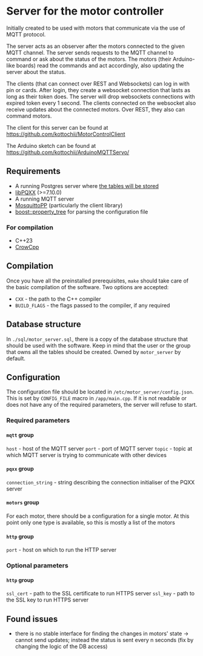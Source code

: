 # Server for the motor controller

Initially created to be used with motors that communicate via the use of MQTT protocol.

The server acts as an observer after the motors connected to the given MQTT channel. The server sends requests to the MQTT channel to command or ask about the status of the motors. The motors (their Arduino-like boards) read the commands and act accordingly, also updating the server about the status.

The clients (that can connect over REST and Websockets) can log in with pin or cards. After login, they create a websocket connection that lasts as long as their token does. The server will drop websockets connections with expired token every 1 second. The clients connected on the websocket also receive updates about the connected motors. Over REST, they also can command motors.

The client for this server can be found at https://github.com/kottochii/MotorControlClient

The Arduino sketch can be found at https://github.com/kottochii/ArduinoMQTTServo/

## Requirements
* A running Postgres server where [the tables will be stored](#database-structure)
* [libPQXX](https://github.com/jtv/libpqxx) (>=7.10.0)
* A running MQTT server
* [MosquittoPP](https://github.com/eclipse/mosquitto) (particularly the client library)
* [boost::property_tree](https://github.com/boostorg/property_tree) for parsing the configuration file

### For compilation
* C++23
* [CrowCpp](https://github.com/CrowCpp/Crow)

## Compilation

Once you have all the preinstalled prerequisites, `make` should take care of the basic compilation of the software. Two options are accepted:
* `CXX` - the path to the C++ compiler
* `BUILD_FLAGS` - the flags passed to the compiler, if any required

## Database structure

In `./sql/motor_server.sql`, there is a copy of the database structure that should be used with the software. Keep in mind that the user or the group that owns all the tables should be created. Owned by `motor_server` by default.

## Configuration
The configuration file should be located in `/etc/motor_server/config.json`. This is set by `CONFIG_FILE` macro in `/app/main.cpp`. If it is not readable or does not have any of the required parameters, the server will refuse to start.
### Required parameters
#### `mqtt` group
`host` - host of the MQTT server
`port` - port of MQTT server
`topic` - topic at which MQTT server is trying to communicate with other devices
#### `pqxx` group
`connection_string` - string describing the connection initialiser of the PQXX server
#### `motors` group
For each motor, there should be a configuration for a single motor. At this point only one type is available, so this is mostly a list of the motors
#### `http` group
`port` - host on which to run the HTTP server

### Optional parameters
#### `http` group
`ssl_cert` - path to the SSL certificate to run HTTPS server
`ssl_key` - path to the SSL key to run HTTPS server

## Found issues

* there is no stable interface for finding the changes in motors' state -> cannot send updates; instead the status is sent every n seconds (fix by changing the logic of the DB access)